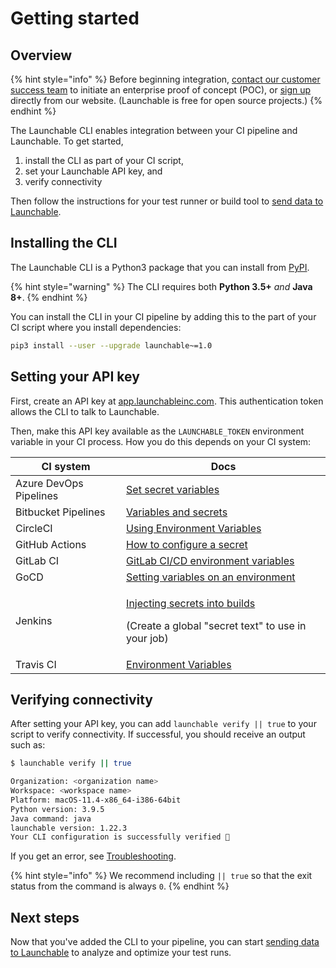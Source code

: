 # Getting started

## Overview

{% hint style="info" %}
Before beginning integration, [contact our customer success team](https://www.launchableinc.com/contact-for-poc) to initiate an enterprise proof of concept (POC), or [sign up](https://app.launchableinc.com/signup) directly from our website. (Launchable is free for open source projects.)
{% endhint %}

The Launchable CLI enables integration between your CI pipeline and Launchable. To get started,

1. install the CLI as part of your CI script,
2. set your Launchable API key, and
3. verify connectivity

Then follow the instructions for your test runner or build tool to [send data to Launchable](../sending-data-to-launchable/).

## Installing the CLI

The Launchable CLI is a Python3 package that you can install from [PyPI](https://pypi.org/project/launchable/).

{% hint style="warning" %}
The CLI requires both **Python 3.5+** _and_ **Java 8+**.
{% endhint %}

You can install the CLI in your CI pipeline by adding this to the part of your CI script where you install dependencies:

```bash
pip3 install --user --upgrade launchable~=1.0
```

## Setting your API key

First, create an API key at [app.launchableinc.com](https://app.launchableinc.com). This authentication token allows the CLI to talk to Launchable.

Then, make this API key available as the `LAUNCHABLE_TOKEN` environment variable in your CI process. How you do this depends on your CI system:

| CI system              | Docs                                                                                                                                                                                                 |
| ---------------------- | ---------------------------------------------------------------------------------------------------------------------------------------------------------------------------------------------------- |
| Azure DevOps Pipelines | [Set secret variables](https://docs.microsoft.com/en-us/azure/devops/pipelines/process/variables?view=azure-devops\&tabs=yaml%2Cbatch#secret-variables)                                              |
| Bitbucket Pipelines    | [Variables and secrets](https://support.atlassian.com/bitbucket-cloud/docs/variables-and-secrets/)                                                                                                   |
| CircleCI               | [Using Environment Variables](https://circleci.com/docs/2.0/env-vars/)                                                                                                                               |
| GitHub Actions         | [How to configure a secret](https://docs.github.com/en/free-pro-team@latest/actions/reference/encrypted-secrets)                                                                                     |
| GitLab CI              | [GitLab CI/CD environment variables](https://docs.gitlab.com/ee/ci/variables/)                                                                                                                       |
| GoCD                   | [Setting variables on an environment](https://docs.gocd.org/current/faq/dev\_use\_current\_revision\_in\_build.html#setting-variables-on-an-environment)                                             |
| Jenkins                | <p><a href="https://docs.cloudbees.com/docs/cloudbees-ci/latest/cloud-secure-guide/injecting-secrets">Injecting secrets into builds</a></p><p>(Create a global "secret text" to use in your job)</p> |
| Travis CI              | [Environment Variables](https://docs.travis-ci.com/user/environment-variables/)                                                                                                                      |

## Verifying connectivity

After setting your API key, you can add `launchable verify || true` to your script to verify connectivity. If successful, you should receive an output such as:

```bash
$ launchable verify || true

Organization: <organization name>
Workspace: <workspace name>
Platform: macOS-11.4-x86_64-i386-64bit
Python version: 3.9.5
Java command: java
launchable version: 1.22.3
Your CLI configuration is successfully verified 🎉
```

If you get an error, see [Troubleshooting](../resources/troubleshooting.md).

{% hint style="info" %}
We recommend including `|| true` so that the exit status from the command is always `0`.
{% endhint %}

## Next steps

Now that you've added the CLI to your pipeline, you can start [sending data to Launchable](../sending-data-to-launchable/) to analyze and optimize your test runs.
